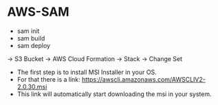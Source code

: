 # AWS-SAM


- sam init
- sam build
- sam deploy

-> S3 Bucket -> AWS Cloud Formation -> Stack -> Change Set

- The first step is to install MSI Installer in your OS.
- For that there is a link: https://awscli.amazonaws.com/AWSCLIV2-2.0.30.msi
- This link will automatically start downloading the msi in your system.
